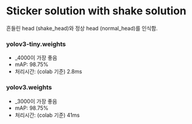 # Sticker solution with shake solution

흔들린 head (shake_head)와 정상 head (normal_head)를 인식함.

### yolov3-tiny.weights
+ _4000이 가장 좋음
+ mAP: 98.75%
+ 처리시간: (colab 기준) 2.8ms

### yolov3.weights
+ _3000이 가장 좋음
+ mAP: 98.75%
+ 처리시간: (colab 기준) 41ms

